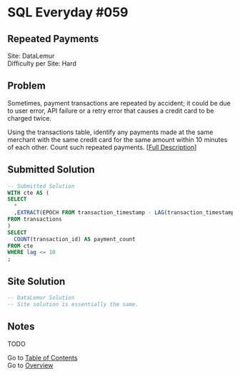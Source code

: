 # SQL Everyday \#059

## Repeated Payments

Site: DataLemur\
Difficulty per Site: Hard

## Problem

Sometimes, payment transactions are repeated by accident; it could be due to user error, API failure or a retry error that causes a credit card to be charged twice.

Using the transactions table, identify any payments made at the same merchant with the same credit card for the same amount within 10 minutes of each other. Count such repeated payments. [[Full Description](https://datalemur.com/questions/repeated-payments)]

## Submitted Solution

```sql
-- Submitted Solution
WITH cte AS (
SELECT 
  *
  ,EXTRACT(EPOCH FROM transaction_timestamp - LAG(transaction_timestamp, 1) OVER (PARTITION BY merchant_id, credit_card_id, amount ORDER BY transaction_timestamp ASC))/60 AS lag
FROM transactions
)
SELECT
  COUNT(transaction_id) AS payment_count
FROM cte
WHERE lag <= 10
;
```

## Site Solution

```sql
-- DataLemur Solution 
-- Site solution is essentially the same.
```

## Notes

TODO

Go to [Table of Contents](/README.md#contents)\
Go to [Overview](/README.md)
